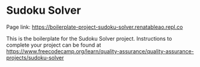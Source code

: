 # Sudoku Solver

Page link: https://boilerplate-project-sudoku-solver.renatableao.repl.co

This is the boilerplate for the Sudoku Solver project. Instructions to complete your project can be found at https://www.freecodecamp.org/learn/quality-assurance/quality-assurance-projects/sudoku-solver
